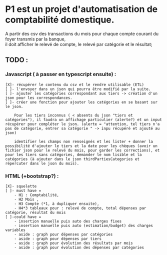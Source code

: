 # P1 est un projet d'automatisation de comptabilité domestique.  
A partir des csv des transactions du mois pour chaque compte courant du foyer transmis par la banque,  
il doit afficher le relevé de compte, le relevé par catégorie et le résultat;  


## TODO :  
### Javascript ( à passer en typescript ensuite) :  
    [X]- récupérer le contenu du csv et le rendre utilisable (ETL)
    [ ]- l'envoyer dans un json qui pourra être modifié par la suite.
    [ ]- ajouter les catégories correspondant aux tiers -> création d'un json pour les correspondances.
    [ ]- créer une fonction pour ajouter les catégories en se basant sur le json.
    
        Pour les tiers inconnus ( < absents du json "tiers et catégories"), il faudra un affichage particulier (alerte?) et un input récupérer pour compléter le json. (alerte = "attention, tel tiers n'a pas de catégorie, entrer sa catégorie " -> inpu récupéré et ajouté au json)
    
        identifier les champs non renseignés et les lister + donner la possibilité d'ajouter le tiers et la date pour les chèques (avoir un fichier json pour le relevé du mois, pour garder les corrections), et pour les tiers sans catégories, demander le nom lisible et la catégories (à ajouter dans le json thirdPartiesCategories et répercuter dans le json du mois).

### HTML (+bootstrap?) :
    [X]- squelette
    [ ]- must have = 
        - H1 : Comptabilité, 
        - H2 Mois ,
        - H3 Compte (*1, à dupliquer ensuite),
        - H4*3 tableaux pour : relevé de compte, total dépenses par catégorie, résultat du mois
    [ ]-could have =
        - insertion manuelle puis auto des charges fixes
        - insertion manuelle puis auto (estimation/budget) des charges variables
        - aside : graph pour dépenses par catégories
        - aside : graph pour dépenses par tiers
        - aside : graph pour évolution des résultats par mois
        - aside : graph pour évolution des dépenses par catégories

